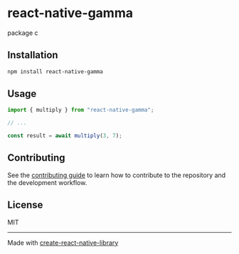# react-native-gamma
package c
## Installation

```sh
npm install react-native-gamma
```

## Usage

```js
import { multiply } from "react-native-gamma";

// ...

const result = await multiply(3, 7);
```

## Contributing

See the [contributing guide](CONTRIBUTING.md) to learn how to contribute to the repository and the development workflow.

## License

MIT

---

Made with [create-react-native-library](https://github.com/callstack/react-native-builder-bob)
